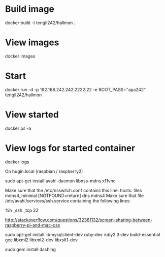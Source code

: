 # Build image
docker build -t tengil242/hallmon .
# View images
docker images
# Start
docker run -d -p 192.168.242.242:2222:22 -e ROOT_PASS="apa242" tengil242/hallmon
# View started
docker ps -a
# View logs for started container
docker logs <id>

On hugin.local (raspbian / raspberry2)

sudo apt-get install avahi-daemon libnss-mdns x11vnc

Make sure that the /etc/nsswitch.conf contains this line:
  hosts: files mdns4_minimal [NOTFOUND=return] dns mdns4
Make sure that file  /etc/avahi/services/ssh.service containing the following lines:

<?xml version="1.0" standalone='no'?><!--*-nxml-*-->
<!DOCTYPE service-group SYSTEM "avahi-service.dtd">
<service-group>
 <name replace-wildcards="yes">%h</name>
 <service>
  <type>_ssh._tcp</type>
  <port>22</port>
 </service>
</service-group>

http://stackoverflow.com/questions/32361132/screen-sharing-between-raspberry-pi-and-mac-osx

sudo apt-get install libmysqlclient-dev ruby-dev ruby2.3-dev build-essential gcc libxml2 libxml2-dev libxslt1-dev

sudo gem install dashing
